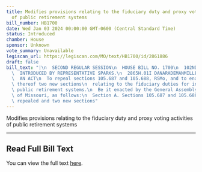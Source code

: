 ```yaml
---
title: Modifies provisions relating to the fiduciary duty and proxy voting activities
  of public retirement systems
bill_number: HB1700
date: Wed Jan 03 2024 00:00:00 GMT-0600 (Central Standard Time)
status: Introduced
chamber: House
sponsor: Unknown
vote_summary: Unavailable
legiscan_url: https://legiscan.com/MO/text/HB1700/id/2861886
draft: false
bill_text: "|\n  SECOND REGULAR SESSION\n  HOUSE BILL NO. 1700\n  102ND GENERAL ASSEMBLY\n\
  \  INTRODUCED BY REPRESENTATIVE SPARKS.\n  2865H.01I DANARADEMANMILLER,ChiefClerk\n\
  \  AN ACT\n  To repeal sections 105.687 and 105.688, RSMo, and to enact in lieu\
  \ thereof two new sections\n  relating to the fiduciary duties for investments of\
  \ public retirement systems.\n  Be it enacted by the General Assembly of the state\
  \ of Missouri, as follows:\n  Section A. Sections 105.687 and 105.688, RSMo, are\
  \ repealed and two new sections"
---
```

Modifies provisions relating to the fiduciary duty and proxy voting activities of public retirement systems

---

## Read Full Bill Text

You can view the full text [here](https://legiscan.com/MO/text/HB1700/id/2861886).
